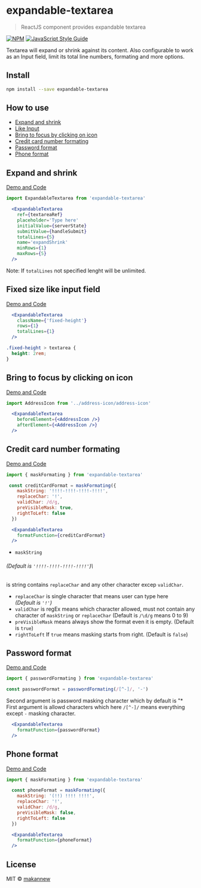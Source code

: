 # expandable-textarea




> ReactJS component provides expandable textarea

[![NPM](https://img.shields.io/npm/v/expandable-textarea.svg)](https://www.npmjs.com/package/expandable-textarea) [![JavaScript Style Guide](https://img.shields.io/badge/code_style-standard-brightgreen.svg)](https://standardjs.com)

Textarea will expand or shrink against its content. Also configurable to work as an Input field, limit its total line numbers, formating and more options.

## Install

```bash
npm install --save expandable-textarea
```
## How to use
- [Expand and shrink](https://github.com/makannew/expandable-textarea/blob/master/README.md#expand-and-shrink)
- [Like Input](https://github.com/makannew/expandable-textarea/blob/master/README.md#fixed-size-like-input-field)
- [Bring to focus by clicking on icon](https://github.com/makannew/expandable-textarea/blob/master/README.md#bring-to-focus-by-clicking-on-icon)
- [Credit card number formating](https://github.com/makannew/expandable-textarea/blob/master/README.md#credit-card-number-formating)
- [Password format](https://github.com/makannew/expandable-textarea/blob/master/README.md#password-format)
- [Phone format](https://github.com/makannew/expandable-textarea/blob/master/README.md#phone-format)


## Expand and shrink 

[Demo and Code](https://makannew.github.io/expandable-textarea/#/)
```jsx
import ExpandableTextarea from 'expandable-textarea'
```
```jsx
  <ExpandableTextarea
    ref={textareaRef}
    placeholder='Type here'
    initialValue={serverState}
    submitValue={handleSubmit}
    totalLines={5}
    name='expandShrink'
    minRows={1}
    maxRows={5}
  />
```
Note: If `totalLines` not specified lenght will be unlimited.

## Fixed size like input field 

[Demo and Code](https://makannew.github.io/expandable-textarea/#/input-like-field)
```jsx
  <ExpandableTextarea
    className={'fixed-height'}
    rows={1}
    totalLines={1}
  />
```
```css
.fixed-height > textarea {
  height: 2rem;
}
```
## Bring to focus by clicking on icon 

[Demo and Code](https://makannew.github.io/expandable-textarea/#/focus-by-icon)
```jsx
import AddressIcon from '../address-icon/address-icon'
```
```jsx
  <ExpandableTextarea
    beforeElement={<AddressIcon />}
    afterElement={<AddressIcon />}
  />
```

## Credit card number formating 

[Demo and Code](https://makannew.github.io/expandable-textarea/#/credit-card-format)
```jsx
import { maskFormating } from 'expandable-textarea'
```
```jsx
 const creditCardFormat = maskFormating({
    maskString: '!!!!-!!!!-!!!!-!!!!',
    replaceChar: '!',
    validChar: /d/g,
    preVisibleMask: true,
    rightToLeft: false
  })
```
```jsx
  <ExpandableTextarea
    formatFunction={creditCardFormat}
  />
```
- `maskString` 
###### _(Default is `'!!!!-!!!!-!!!!-!!!!'`)_\
  is string contains `replaceChar` and any other character excep `validChar`.
- `replaceChar` is single character that means user can type here\
  _(Default is `'!'`)_
- `validChar` is regEx means which character allowed, must not contain any character of `maskString` or `replaceChar`
  (Default is `/\d/g` means 0 to 9)
- `preVisibleMask` means always show the format even it is empty. 
  (Default is `true`)
- `rightToLeft` If `true` means masking starts from right. 
  (Default is `false`)

## Password format

[Demo and Code](https://makannew.github.io/expandable-textarea/#/password-format)
```jsx
import { passwordFormating } from 'expandable-textarea'
```
```jsx
const passwordFormat = passwordFormating(/[^-]/, '-')
```
Second argument is password masking character which by default is "*
First argument is allowd characters which here `/[^-]/` means everything except `-` masking character.
```jsx
  <ExpandableTextarea
    formatFunction={passwordFormat}
  />
```

## Phone format

[Demo and Code](https://makannew.github.io/expandable-textarea/#/phone-format)
```jsx
import { maskFormating } from 'expandable-textarea'
```
```jsx
  const phoneFormat = maskFormating({
    maskString: '(!!) !!!! !!!!',
    replaceChar: '!',
    validChar: /d/g,
    preVisibleMask: false,
    rightToLeft: false
  })
```
```jsx
  <ExpandableTextarea
    formatFunction={phoneFormat}
  />
```

## License

MIT © [makannew](https://github.com/makannew)
